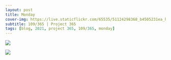 ```yaml
---
layout: post
title: Monday
cover-img: https://live.staticflickr.com/65535/51124298368_b4505231ea_h.jpg
subtitle: 109/365 | Project 365
tags: [blog, 2021, project 365, 109/365, monday]
---
```

<style>
  .intro-header.big-img {
    background-position:bottom 
  }
</style>
<p class="post-img-wrap">
  <img src="https://live.staticflickr.com/65535/51124298368_b4505231ea_h.jpg">
</p>
<p class="post-img-wrap">
  <img src="https://live.staticflickr.com/65535/51124136694_3b8f5e2e87_h.jpg">
</p>
